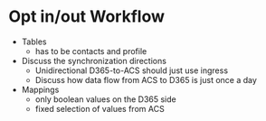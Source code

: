 # Opt in/out Workflow

* Tables
  - has to be contacts and profile
* Discuss the synchronization directions
  - Unidirectional D365-to-ACS should just use ingress
  - Discuss how data flow from ACS to D365 is just once a day
* Mappings
  - only boolean values on the D365 side
  - fixed selection of values from ACS
  